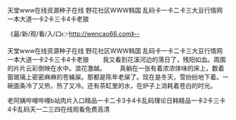 天堂www在线资源种子在线
野花社区WWW韩国
乱码卡一卡二卡三大豆行情网
一本大道一卡2卡三卡4卡老狼


《最/新/观/看/入/口👉http://wencao66.com》--

天堂www在线资源种子在线
野花社区WWW韩国
乱码卡一卡二卡三大豆行情网
一本大道一卡2卡三卡4卡老狼
　　我又看到花溪河边的落日了，残阳如血。周围的片片云彩倒映在水中。浪花激越。
　　真躺在一张有着浓浓体味的床上，数着窗玻璃上密密麻麻的苍蝇屎。那都是陈年老屎了。现在是冬天，雪纷纷地下着。一碗面条冷了又热，热了又冷。还有茶缸里的水，在炉子上消耗着苍白的时光。





老阿姨哔哩哔哩b站肉片入口精品一卡二卡3卡4卡乱码理论日韩精品一卡2卡三卡4卡乱码天一二三四在线观看免费高清
